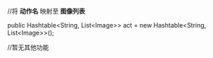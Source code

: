 //将 **动作名** 映射至 **图像列表**

public Hashtable&lt;String, List&lt;Image&gt;&gt; act = new Hashtable&lt;String, List&lt;Image&gt;&gt;\(\);

//暂无其他功能

